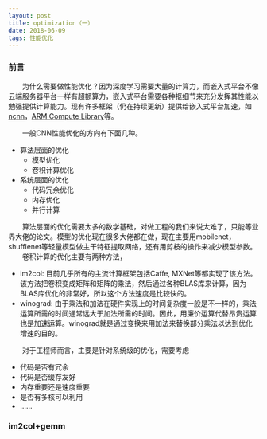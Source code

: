 ```yaml
---
layout: post
title: optimization（一）
date: 2018-06-09
tags: 性能优化
---
```


### 前言

&#8195;&#8195;为什么需要做性能优化？因为深度学习需要大量的计算力，而嵌入式平台不像云端服务器平台一样有超额算力，嵌入式平台需要各种抠细节来充分发挥其性能以勉强提供计算能力。现有许多框架（仍在持续更新）提供给嵌入式平台加速，如[ncnn](https://github.com/Tencent/ncnn)，[ARM Compute Library](https://github.com/ARM-software/ComputeLibrary)等。


&#8195;&#8195;一般CNN性能优化的方向有下面几种。 
- 算法层面的优化
    - 模型优化
    - 卷积计算优化
- 系统层面的优化
    - 代码冗余优化
    - 内存优化
    - 并行计算

&#8195;&#8195;算法层面的优化需要太多的数学基础，对做工程的我们来说太难了，只能等业界大佬的论文。模型的优化现在很多大佬都在做，现在主要用mobilenet，shufflenet等轻量模型做主干特征提取网络，还有用剪枝的操作来减少模型参数。  
&#8195;&#8195;卷积计算的优化主要有两种方法，
- im2col: 目前几乎所有的主流计算框架包括Caffe, MXNet等都实现了该方法。该方法把卷积变成矩阵和矩阵的乘法，然后通过各种BLAS库来计算，因为BLAS库优化的非常好，所以这个方法速度是比较快的。
- winograd: 由于乘法和加法在硬件实现上的时间复杂度一般是不一样的，乘法运算所需的时间通常远大于加法所需的时间。因此，用廉价运算代替昂贵运算也是加速运算。winograd就是通过变换来用加法来替换部分乘法以达到优化增速的目的。

&#8195;&#8195;对于工程师而言，主要是针对系统级的优化，需要考虑  
- 代码是否有冗余
- 代码是否缓存友好
- 内存重要还是速度重要
- 是否有多核可以利用
- ……

### im2col+gemm


